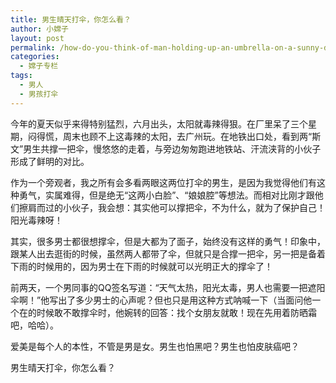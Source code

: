 ```yaml
---
title: 男生晴天打伞，你怎么看？
author: 小嫦子
layout: post
permalink: /how-do-you-think-of-man-holding-up-an-umbrella-on-a-sunny-day.html
categories:
  - 嫦子专栏
tags:
  - 男人
  - 男孩打伞
---
```

今年的夏天似乎来得特别猛烈，六月出头，太阳就毒辣得狠。在厂里呆了三个星期，闷得慌，周末也顾不上这毒辣的太阳，去广州玩。在地铁出口处，看到两“斯文”男生共撑一把伞，慢悠悠的走着，与旁边匆匆跑进地铁站、汗流浃背的小伙子形成了鲜明的对比。  


  
作为一个旁观者，我之所有会多看两眼这两位打伞的男生，是因为我觉得他们有这种勇气，实属难得，但是绝无“这两小白脸”、“娘娘腔”等想法。而相对比刚才跟他们擦肩而过的小伙子，我会想：其实他可以撑把伞，不为什么，就为了保护自己！阳光毒辣呀！

其实，很多男士都很想撑伞，但是大都为了面子，始终没有这样的勇气！印象中，跟某人出去逛街的时候，虽然两人都带了伞，但就只是合撑一把伞，另一把是备着下雨的时候用的，因为男士在下雨的时候就可以光明正大的撑伞了！

前两天，一个男同事的QQ签名写道：“天气太热，阳光太毒，男人也需要一把遮阳伞啊！”他写出了多少男士的心声呢？但也只是用这种方式呐喊一下（当面问他一个在的时候敢不敢撑伞时，他婉转的回答：找个女朋友就敢！现在先用着防晒霜吧，哈哈）。

爱美是每个人的本性，不管是男是女。男生也怕黑吧？男生也怕皮肤癌吧？

男生晴天打伞，你怎么看？